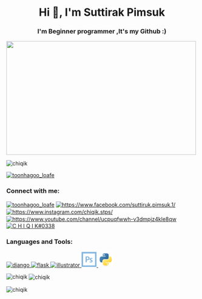 <h1 align="center">Hi 👋, I'm Suttirak Pimsuk</h1>
<h3 align="center">I'm Beginner programmer ,It's my Github :)</h3>
<img src="https://fiverr-res.cloudinary.com/images/t_main1,q_auto,f_auto,q_auto,f_auto/attachments/delivery/asset/65f0bbb4a584882f352b2c53c67ed467-1599291835/FIV_kevin26611_2/draw-an-animated-pixel-background.gif" alt="" width="500px" height="300px" align="center";>


<p align="left"> <img src="https://komarev.com/ghpvc/?username=chiqik&label=Profile%20views&color=0e75b6&style=flat" alt="chiqik" /> </p>

<p align="left"> <a href="https://twitter.com/toonhagoo_loafe" target="blank"><img src="https://img.shields.io/twitter/follow/toonhagoo_loafe?logo=twitter&style=for-the-badge" alt="toonhagoo_loafe" /></a> </p>

<h3 align="left">Connect with me:</h3>
<p align="left">
<a href="https://twitter.com/toonhagoo_loafe" target="blank"><img align="center" src="https://raw.githubusercontent.com/rahuldkjain/github-profile-readme-generator/master/src/images/icons/Social/twitter.svg" alt="toonhagoo_loafe" height="30" width="40" /></a>
<a href="https://fb.com/https://www.facebook.com/suttiruk.pimsuk.1/" target="blank"><img align="center" src="https://raw.githubusercontent.com/rahuldkjain/github-profile-readme-generator/master/src/images/icons/Social/facebook.svg" alt="https://www.facebook.com/suttiruk.pimsuk.1/" height="30" width="40" /></a>
<a href="https://instagram.com/https://www.instagram.com/chiqik.stps/" target="blank"><img align="center" src="https://raw.githubusercontent.com/rahuldkjain/github-profile-readme-generator/master/src/images/icons/Social/instagram.svg" alt="https://www.instagram.com/chiqik.stps/" height="30" width="40" /></a>
<a href="https://www.youtube.com/c/https://www.youtube.com/channel/ucpuqfwwh-v3dmpjz4kle8qw" target="blank"><img align="center" src="https://raw.githubusercontent.com/rahuldkjain/github-profile-readme-generator/master/src/images/icons/Social/youtube.svg" alt="https://www.youtube.com/channel/ucpuqfwwh-v3dmpjz4kle8qw" height="30" width="40" /></a>
<a href="https://discord.gg/C H I Q I K#0338" target="blank"><img align="center" src="https://raw.githubusercontent.com/rahuldkjain/github-profile-readme-generator/master/src/images/icons/Social/discord.svg" alt="C H I Q I K#0338" height="30" width="40" /></a>
</p>

<h3 align="left">Languages and Tools:</h3>
<p align="left"> <a href="https://www.djangoproject.com/" target="_blank" rel="noreferrer"> <img src="https://cdn.worldvectorlogo.com/logos/django.svg" alt="django" width="40" height="40"/> </a> <a href="https://flask.palletsprojects.com/" target="_blank" rel="noreferrer"> <img src="https://www.vectorlogo.zone/logos/pocoo_flask/pocoo_flask-icon.svg" alt="flask" width="40" height="40"/> </a> <a href="https://www.adobe.com/in/products/illustrator.html" target="_blank" rel="noreferrer"> <img src="https://www.vectorlogo.zone/logos/adobe_illustrator/adobe_illustrator-icon.svg" alt="illustrator" width="40" height="40"/> </a> <a href="https://www.photoshop.com/en" target="_blank" rel="noreferrer"> <img src="https://raw.githubusercontent.com/devicons/devicon/master/icons/photoshop/photoshop-line.svg" alt="photoshop" width="40" height="40"/> </a> <a href="https://www.python.org" target="_blank" rel="noreferrer"> <img src="https://raw.githubusercontent.com/devicons/devicon/master/icons/python/python-original.svg" alt="python" width="40" height="40"/> </a> </p>

<p><img align="left" src="https://github-readme-stats.vercel.app/api/top-langs?username=chiqik&show_icons=true&locale=en&layout=compact" alt="chiqik" /></p>

<p>&nbsp;<img align="center" src="https://github-readme-stats.vercel.app/api?username=chiqik&show_icons=true&locale=en" alt="chiqik" /></p>

<p><img align="center" src="https://github-readme-streak-stats.herokuapp.com/?user=chiqik&" alt="chiqik" /></p>
